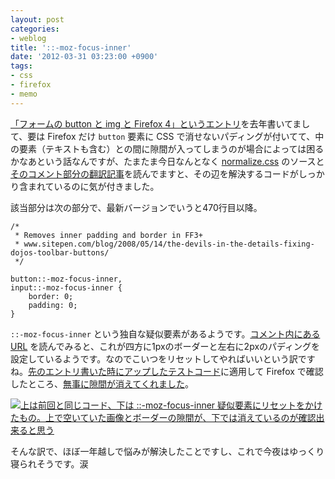 ```yaml
---
layout: post
categories:
- weblog
title: '::-moz-focus-inner'
date: '2012-03-31 03:23:00 +0900'
tags:
- css
- firefox
- memo
---
```

[「フォームの button と img と Firefox 4」というエントリ](/weblog/2011062101/)を去年書いてまして、要は Firefox だけ `button` 要素に CSS で消せないパディングが付いてて、中の要素（テキストも含む）との間に隙間が入ってしまうのが場合によっては困るかなあという話なんですが、たまたま今日なんとなく [normalize.css][1] のソースと[そのコメント部分の翻訳記事][2]を読んでますと、その辺を解決するコードがしっかり含まれているのに気が付きました。

該当部分は次の部分で、最新バージョンでいうと470行目以降。

    /*
     * Removes inner padding and border in FF3+
     * www.sitepen.com/blog/2008/05/14/the-devils-in-the-details-fixing-dojos-toolbar-buttons/
     */
    
    button::-moz-focus-inner,
    input::-moz-focus-inner {
        border: 0;
        padding: 0;
    }

`::-moz-focus-inner` という独自な疑似要素があるようです。[コメント内にある URL][3] を読んでみると、これが四方に1pxのボーダーと左右に2pxのパディングを設定しているようです。なのでこいつをリセットしてやればいいという訳ですね。[先のエントリ書いた時にアップしたテストコード](/labs/button/)に適用して Firefox で確認したところ、[無事に隙間が消えてくれました](/labs/button/fixed.html)。

[![上は前回と同じコード、下は ::-moz-focus-inner 疑似要素にリセットをかけたもの。上で空いていた画像とボーダーの隙間が、下では消えているのが確認出来ると思う](/images/weblog/2012033101/fig1/med/index.png)](/images/weblog/2012033101/fig1.png "修正版のテストコードを Firefox で確認したスクリーンショット")

そんな訳で、ほぼ一年越しで悩みが解決したことですし、これで今夜はゆっくり寝られそうです。涙



[1]: http://necolas.github.com/normalize.css/ "Normalize.css: Make browsers render all elements more consistently."
[2]: http://nvm.jp/web/xhtml_css/normalize-css-japanese/ "よさげなリセットCSS Normalize.cssを適当に日本語にしました | nevermind"
[3]: http://www.sitepen.com/blog/2008/05/14/the-devils-in-the-details-fixing-dojos-toolbar-buttons/ "The Devil&#039;s in the Details: Fixing Dojo&#039;s Toolbar Buttons | Blog | SitePen"
